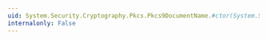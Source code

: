 ```yaml
---
uid: System.Security.Cryptography.Pkcs.Pkcs9DocumentName.#ctor(System.String)
internalonly: False
---
```

